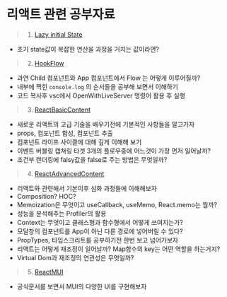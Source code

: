 # 리액트 관련 공부자료

> 1. [Lazy initial State](study/UseStateLazyInitialize.md)

- 초기 state값이 복잡한 연산을 과정을 거치는 값이라면?
  <br/>

> 2. [HookFlow](study/hookFlow.html)

- 과연 Child 컴포넌트와 App 컴포넌트에서 Flow 는 어떻게 이루어질까?
- 내부에 찍힌 `console.log` 의 순서들을 공부해 보면서 이해하기
- 코드 복사후 vsc에서 OpenWithLiveServer 명령어 활용 후 실행
  <br/>

> 3. [ReactBasicContent](study/ReactBasic.md)

- 새로운 리액트의 고급 기술을 배우기전에 기본적인 사항들을 알고가자
- props, 컴포넌트 합성, 컴포넌트 추출
- 컴포넌트 라이프 사이클에 대해 깊게 이해해 보기
- 이벤트 버블링 캡쳐링 타겟 3개의 플로우중에 어느것이 가장 먼저 일어날까?
- 조건부 렌더링에 falsy값을 false로 주는 방법은 무엇일까?
  <br/>

> 4. [ReactAdvancedContent](study/ReactAdvanced.md)

- 리액트와 관련해서 기본이후 심화 과정들에 이해해보자
- Composition? HOC?
- Memoization은 무엇이고 useCallback, useMemo, React.memo는 뭘까?
- 성능을 분석해주는 Profiler의 활용
- Context는 무엇이고 클래스형과 함수형에서 어떻게 쓰여지는가?
- 모달창의 컴포넌트를 App이 아닌 다른 경로에 넣어버릴 수 있다?
- PropTypes, 타입스크리트를 공부하기전 한번 보고 넘어가보자
- 리액트는 어떻게 재조정이 일어날까? Map함수의 key는 어떤 역할을 하는거지?
- Virtual Dom과 재조정의 연관성은 무엇일까?

> 5. [ReactMUI](study/ReactMUI.md)

- 공식문서를 보면서 MUI의 다양한 UI를 구현해보자
